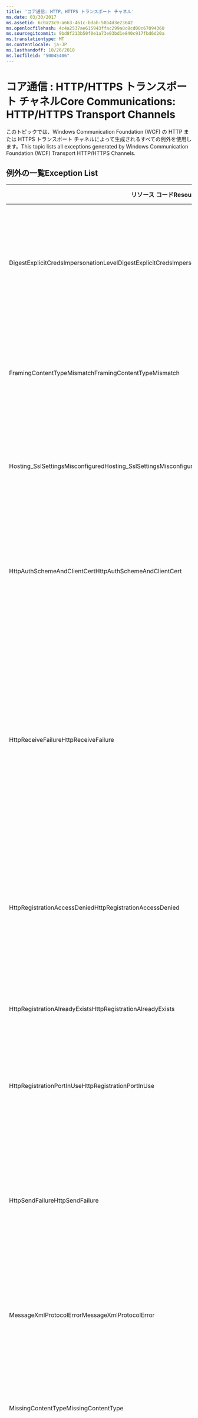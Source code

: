 ```yaml
---
title: 'コア通信: HTTP、HTTPS トランスポート チャネル'
ms.date: 03/30/2017
ms.assetid: 6c0a23c9-a663-461c-bdab-58b4d3e23642
ms.openlocfilehash: 4c4a2537ae615943ffac299a8c8cd00c67094360
ms.sourcegitcommit: 9bd8f213b50f0e1a73e03bd1e840c917fbd6d20a
ms.translationtype: MT
ms.contentlocale: ja-JP
ms.lasthandoff: 10/26/2018
ms.locfileid: "50045406"
---
```

# <a name="core-communications-httphttps-transport-channels"></a><span data-ttu-id="5a61a-102">コア通信 : HTTP/HTTPS トランスポート チャネル</span><span class="sxs-lookup"><span data-stu-id="5a61a-102">Core Communications: HTTP/HTTPS Transport Channels</span></span>
<span data-ttu-id="5a61a-103">このトピックでは、Windows Communication Foundation (WCF) の HTTP または HTTPS トランスポート チャネルによって生成されるすべての例外を使用します。</span><span class="sxs-lookup"><span data-stu-id="5a61a-103">This topic lists all exceptions generated by Windows Communication Foundation (WCF) Transport HTTP/HTTPS Channels.</span></span>  
  
## <a name="exception-list"></a><span data-ttu-id="5a61a-104">例外の一覧</span><span class="sxs-lookup"><span data-stu-id="5a61a-104">Exception List</span></span>  
  
|<span data-ttu-id="5a61a-105">リソース コード</span><span class="sxs-lookup"><span data-stu-id="5a61a-105">Resource Code</span></span>|<span data-ttu-id="5a61a-106">リソースの文字列</span><span class="sxs-lookup"><span data-stu-id="5a61a-106">Resource String</span></span>|  
|-------------------|---------------------|  
|<span data-ttu-id="5a61a-107">DigestExplicitCredsImpersonationLevel</span><span class="sxs-lookup"><span data-stu-id="5a61a-107">DigestExplicitCredsImpersonationLevel</span></span>|<span data-ttu-id="5a61a-108">指定された偽装レベルが指定されました。</span><span class="sxs-lookup"><span data-stu-id="5a61a-108">The specified impersonation level was specified.</span></span> <span data-ttu-id="5a61a-109">明示的な資格情報を使用する場合に 'Impersonation' レベルをサポートできるのは、HTTP ダイジェスト認証のみです。</span><span class="sxs-lookup"><span data-stu-id="5a61a-109">HTTP Digest authentication only supports the 'Impersonation' level when used with an explicit credential.</span></span>|  
|<span data-ttu-id="5a61a-110">FramingContentTypeMismatch</span><span class="sxs-lookup"><span data-stu-id="5a61a-110">FramingContentTypeMismatch</span></span>|<span data-ttu-id="5a61a-111">指定されたコンテンツの種類は、指定されたサービスでサポートされていませんでした。</span><span class="sxs-lookup"><span data-stu-id="5a61a-111">The specified content type was not supported by the specified service.</span></span> <span data-ttu-id="5a61a-112">クライアントとサービスのバインディングは一致しない場合もあります。</span><span class="sxs-lookup"><span data-stu-id="5a61a-112">The client and service bindings may be mismatched.</span></span>|  
|<span data-ttu-id="5a61a-113">Hosting_SslSettingsMisconfigured</span><span class="sxs-lookup"><span data-stu-id="5a61a-113">Hosting_SslSettingsMisconfigured</span></span>|<span data-ttu-id="5a61a-114">指定されたサービスの SSL (Secure Sockets Layer) 設定が、インターネット インフォメーション サービスの SSL 設定と一致しません。</span><span class="sxs-lookup"><span data-stu-id="5a61a-114">The Secure Sockets Layer settings for the specified service do not match those of the Internet Information Services.</span></span>|  
|<span data-ttu-id="5a61a-115">HttpAuthSchemeAndClientCert</span><span class="sxs-lookup"><span data-stu-id="5a61a-115">HttpAuthSchemeAndClientCert</span></span>|<span data-ttu-id="5a61a-116">HTTPS リスナー ファクトリが、クライアント証明書と指定された認証方式を要求するように構成されています。</span><span class="sxs-lookup"><span data-stu-id="5a61a-116">The HTTPS listener factory was configured to require a client certificate and the specified authentication scheme.</span></span> <span data-ttu-id="5a61a-117">ただし、クライアント認証の方式は、一度に 1 種類しか要求できません。</span><span class="sxs-lookup"><span data-stu-id="5a61a-117">However, only one form of client authentication can be required at one time.</span></span>|  
|<span data-ttu-id="5a61a-118">HttpReceiveFailure</span><span class="sxs-lookup"><span data-stu-id="5a61a-118">HttpReceiveFailure</span></span>|<span data-ttu-id="5a61a-119">指定された対象への HTTP 応答の受信中にエラーが発生しました。</span><span class="sxs-lookup"><span data-stu-id="5a61a-119">An error occurred while receiving the HTTP response to the specified.</span></span> <span data-ttu-id="5a61a-120">サービス エンドポイント バインディングが HTTP プロトコルを使用していない可能性があります。</span><span class="sxs-lookup"><span data-stu-id="5a61a-120">The service endpoint binding may not be using the HTTP protocol.</span></span> <span data-ttu-id="5a61a-121">サービスがシャットダウンしたため、HTTP 要求コンテキストがサーバーによって中止された可能性もあります。</span><span class="sxs-lookup"><span data-stu-id="5a61a-121">Another possibility is that an HTTP request context was terminated by the server because of a service shutting down.</span></span> <span data-ttu-id="5a61a-122">詳細については、サーバー ログを参照してください。</span><span class="sxs-lookup"><span data-stu-id="5a61a-122">See the server logs for more details.</span></span>|  
|<span data-ttu-id="5a61a-123">HttpRegistrationAccessDenied</span><span class="sxs-lookup"><span data-stu-id="5a61a-123">HttpRegistrationAccessDenied</span></span>|<span data-ttu-id="5a61a-124">HTTP は指定された URL を登録できません。</span><span class="sxs-lookup"><span data-stu-id="5a61a-124">HTTP cannot register the specified URL.</span></span> <span data-ttu-id="5a61a-125">プロセスには、この名前空間へのアクセス権はありません (を参照してください[Namespace の予約、登録、およびルーティング](/windows/desktop/http/namespace-reservations-registrations-and-routing)詳細については)。</span><span class="sxs-lookup"><span data-stu-id="5a61a-125">Your process does not have access rights to this namespace (see [Namespace Reservations, Registrations, and Routing](/windows/desktop/http/namespace-reservations-registrations-and-routing) for details).</span></span>|  
|<span data-ttu-id="5a61a-126">HttpRegistrationAlreadyExists</span><span class="sxs-lookup"><span data-stu-id="5a61a-126">HttpRegistrationAlreadyExists</span></span>|<span data-ttu-id="5a61a-127">HTTP は指定された URL を登録できません。</span><span class="sxs-lookup"><span data-stu-id="5a61a-127">HTTP cannot register the specified URL.</span></span> <span data-ttu-id="5a61a-128">別のアプリケーションが既にこの URL を HTTP.SYS に登録しています。</span><span class="sxs-lookup"><span data-stu-id="5a61a-128">Another application already registered this URL with HTTP.SYS.</span></span>|  
|<span data-ttu-id="5a61a-129">HttpRegistrationPortInUse</span><span class="sxs-lookup"><span data-stu-id="5a61a-129">HttpRegistrationPortInUse</span></span>|<span data-ttu-id="5a61a-130">HTTP が指定された URL を登録できませんでした。指定された TCP ポートは別のアプリケーションが使用しています。</span><span class="sxs-lookup"><span data-stu-id="5a61a-130">HTTP cannot register the specified URL because the specified TCP port is being used by another application.</span></span>|  
|<span data-ttu-id="5a61a-131">HttpSendFailure</span><span class="sxs-lookup"><span data-stu-id="5a61a-131">HttpSendFailure</span></span>|<span data-ttu-id="5a61a-132">指定された対象への HTTP 要求の発行中にエラーが発生しました。</span><span class="sxs-lookup"><span data-stu-id="5a61a-132">An error occurred while making the HTTP request to the specified.</span></span> <span data-ttu-id="5a61a-133">この原因がセキュリティ バインディングの不一致ではないことを確認してください。</span><span class="sxs-lookup"><span data-stu-id="5a61a-133">Ensure that the cause is not a security binding mismatch.</span></span> <span data-ttu-id="5a61a-134">また、サービスが SSL (Secure Sockets Layer) 用に構成されていないことも確認してください。</span><span class="sxs-lookup"><span data-stu-id="5a61a-134">Also ensure that the service is not configured for Secure Sockets Layer.</span></span>|  
|<span data-ttu-id="5a61a-135">MessageXmlProtocolError</span><span class="sxs-lookup"><span data-stu-id="5a61a-135">MessageXmlProtocolError</span></span>|<span data-ttu-id="5a61a-136">ネットワークから受信した XML に問題があります。</span><span class="sxs-lookup"><span data-stu-id="5a61a-136">A problem occurred with the XML that was received from the network.</span></span> <span data-ttu-id="5a61a-137">詳細については、内部例外を参照してください。</span><span class="sxs-lookup"><span data-stu-id="5a61a-137">See the inner exception for more details.</span></span>|  
|<span data-ttu-id="5a61a-138">MissingContentType</span><span class="sxs-lookup"><span data-stu-id="5a61a-138">MissingContentType</span></span>|<span data-ttu-id="5a61a-139">受信側は、指定された対象への要求でコンテンツの種類が指定されていないことを示すエラーを返しました。</span><span class="sxs-lookup"><span data-stu-id="5a61a-139">The receiver returned an error that indicates that the content type was missing on the request to the specified.</span></span> <span data-ttu-id="5a61a-140">詳細については、内部例外を参照してください。</span><span class="sxs-lookup"><span data-stu-id="5a61a-140">See the inner exception for more information.</span></span>|  
|<span data-ttu-id="5a61a-141">ProxyAuthenticationLevelMismatch</span><span class="sxs-lookup"><span data-stu-id="5a61a-141">ProxyAuthenticationLevelMismatch</span></span>|<span data-ttu-id="5a61a-142">HTTP プロキシ認証の資格情報で、対象サーバーの認証要件より厳しい要件である相互認証が指定されています。</span><span class="sxs-lookup"><span data-stu-id="5a61a-142">The HTTP proxy authentication credential specified a mutual authentication requirement that is stricter than the requirement for the target server authentication.</span></span>|  
|<span data-ttu-id="5a61a-143">ProxyImpersonationLevelMismatch</span><span class="sxs-lookup"><span data-stu-id="5a61a-143">ProxyImpersonationLevelMismatch</span></span>|<span data-ttu-id="5a61a-144">HTTP プロキシ認証の資格情報で、対象サーバーの認証制限より厳しい制限である偽装レベルの制限が指定されています。</span><span class="sxs-lookup"><span data-stu-id="5a61a-144">The HTTP proxy authentication credential specified an impersonation level restriction that is stricter than the restriction for the target server authentication.</span></span>|  
|<span data-ttu-id="5a61a-145">SecureChannelFailure</span><span class="sxs-lookup"><span data-stu-id="5a61a-145">SecureChannelFailure</span></span>|<span data-ttu-id="5a61a-146">指定された証明機関との間で、SSL/TLS のセキュリティで保護されたチャネルを確立できませんでした。</span><span class="sxs-lookup"><span data-stu-id="5a61a-146">A secure channel cannot be established for Secure Socket Layer/Transport Layer Security with the specified authority.</span></span>|  
|<span data-ttu-id="5a61a-147">TrustFailure</span><span class="sxs-lookup"><span data-stu-id="5a61a-147">TrustFailure</span></span>|<span data-ttu-id="5a61a-148">指定された証明機関との間の SSL/TLS のセキュリティで保護されたチャネルで、信頼関係を確立できません。</span><span class="sxs-lookup"><span data-stu-id="5a61a-148">A trust relationship cannot be established for the Secure Socket Layer/ Transport Layer Security secure channel with the specified authority.</span></span>|  
|<span data-ttu-id="5a61a-149">UseDefaultWebProxyCantBeUsedWithExplicitProxyAddress</span><span class="sxs-lookup"><span data-stu-id="5a61a-149">UseDefaultWebProxyCantBeUsedWithExplicitProxyAddress</span></span>|<span data-ttu-id="5a61a-150">HttpTransportBinding 要素では、明示的なプロキシ アドレスだけでなく、UseDefaultWebProxy=true も指定できません。</span><span class="sxs-lookup"><span data-stu-id="5a61a-150">You cannot specify an explicit proxy address as well as UseDefaultWebProxy=true in your HttpTransportBinding element.</span></span>|
